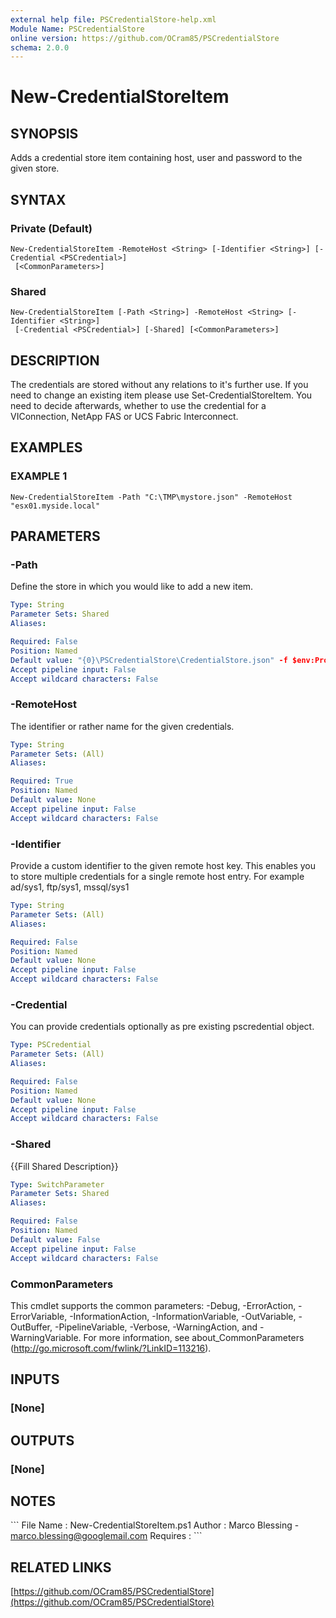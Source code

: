 ```yaml
---
external help file: PSCredentialStore-help.xml
Module Name: PSCredentialStore
online version: https://github.com/OCram85/PSCredentialStore
schema: 2.0.0
---
```


# New-CredentialStoreItem

## SYNOPSIS
Adds a credential store item containing host, user and password to the given store.

## SYNTAX

### Private (Default)
```
New-CredentialStoreItem -RemoteHost <String> [-Identifier <String>] [-Credential <PSCredential>]
 [<CommonParameters>]
```

### Shared
```
New-CredentialStoreItem [-Path <String>] -RemoteHost <String> [-Identifier <String>]
 [-Credential <PSCredential>] [-Shared] [<CommonParameters>]
```

## DESCRIPTION
The credentials are stored without any relations to it's further use.
If you need to change an existing
item please use Set-CredentialStoreItem.
You need to decide afterwards, whether to use the credential for
a VIConnection, NetApp FAS or UCS Fabric Interconnect.

## EXAMPLES

### EXAMPLE 1
```
New-CredentialStoreItem -Path "C:\TMP\mystore.json" -RemoteHost "esx01.myside.local"
```

## PARAMETERS

### -Path
Define the store in which you would like to add a new item.

```yaml
Type: String
Parameter Sets: Shared
Aliases:

Required: False
Position: Named
Default value: "{0}\PSCredentialStore\CredentialStore.json" -f $env:ProgramData
Accept pipeline input: False
Accept wildcard characters: False
```

### -RemoteHost
The identifier or rather name for the given credentials.

```yaml
Type: String
Parameter Sets: (All)
Aliases:

Required: True
Position: Named
Default value: None
Accept pipeline input: False
Accept wildcard characters: False
```

### -Identifier
Provide a custom identifier to the given remote host key.
This enables you to store multiple credentials
for a single remote host entry.
For example ad/sys1, ftp/sys1, mssql/sys1

```yaml
Type: String
Parameter Sets: (All)
Aliases:

Required: False
Position: Named
Default value: None
Accept pipeline input: False
Accept wildcard characters: False
```

### -Credential
You can provide credentials optionally as pre existing pscredential object.

```yaml
Type: PSCredential
Parameter Sets: (All)
Aliases:

Required: False
Position: Named
Default value: None
Accept pipeline input: False
Accept wildcard characters: False
```

### -Shared
{{Fill Shared Description}}

```yaml
Type: SwitchParameter
Parameter Sets: Shared
Aliases:

Required: False
Position: Named
Default value: False
Accept pipeline input: False
Accept wildcard characters: False
```

### CommonParameters
This cmdlet supports the common parameters: -Debug, -ErrorAction, -ErrorVariable, -InformationAction, -InformationVariable, -OutVariable, -OutBuffer, -PipelineVariable, -Verbose, -WarningAction, and -WarningVariable. For more information, see about_CommonParameters (http://go.microsoft.com/fwlink/?LinkID=113216).

## INPUTS

### [None]

## OUTPUTS

### [None]

## NOTES
\`\`\`
File Name   : New-CredentialStoreItem.ps1
Author      : Marco Blessing - marco.blessing@googlemail.com
Requires    :
\`\`\`

## RELATED LINKS

[https://github.com/OCram85/PSCredentialStore](https://github.com/OCram85/PSCredentialStore)

